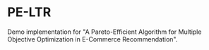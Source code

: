 # PE-LTR
Demo implementation for "A Pareto-Efficient Algorithm for Multiple Objective Optimization in E-Commerce Recommendation".

